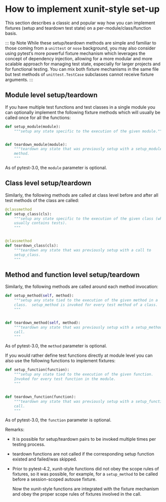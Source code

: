 # How to implement xunit-style set-up

This section describes a classic and popular way how you can implement fixtures (setup and teardown test state) on a per-module/class/function basis.

::: tip Note
While these setup/teardown methods are simple and familiar to those coming from a `unittest` or `nose` background, you may also consider using pytest’s more powerful fixture mechanism which leverages the concept of dependency injection, allowing for a more modular and more scalable approach for managing test state, especially for larger projects and for functional testing. You can mix both fixture mechanisms in the same file but test methods of `unittest.TestCase` subclasses cannot receive fixture arguments.
:::

## Module level setup/teardown

If you have multiple test functions and test classes in a single module you can optionally implement the following fixture methods which will usually be called once for all the functions:

```python
def setup_module(module):
    """setup any state specific to the execution of the given module."""


def teardown_module(module):
    """teardown any state that was previously setup with a setup_module
    method.
    """
```

As of pytest-3.0, the `module` parameter is optional.

## Class level setup/teardown

Similarly, the following methods are called at class level before and after all test methods of the class are called:

```python
@classmethod
def setup_class(cls):
    """setup any state specific to the execution of the given class (which
    usually contains tests).
    """


@classmethod
def teardown_class(cls):
    """teardown any state that was previously setup with a call to
    setup_class.
    """
```

## Method and function level setup/teardown

Similarly, the following methods are called around each method invocation:

```python
def setup_method(self, method):
    """setup any state tied to the execution of the given method in a
    class.  setup_method is invoked for every test method of a class.
    """


def teardown_method(self, method):
    """teardown any state that was previously setup with a setup_method
    call.
    """
```

As of pytest-3.0, the `method` parameter is optional.

If you would rather define test functions directly at module level you can also use the following functions to implement fixtures:

```python
def setup_function(function):
    """setup any state tied to the execution of the given function.
    Invoked for every test function in the module.
    """


def teardown_function(function):
    """teardown any state that was previously setup with a setup_function
    call.
    """
```

As of pytest-3.0, the `function` parameter is optional.

Remarks:

- It is possible for setup/teardown pairs to be invoked multiple times per testing process.

- teardown functions are not called if the corresponding setup function existed and failed/was skipped.

- Prior to pytest-4.2, xunit-style functions did not obey the scope rules of fixtures, so it was possible, for example, for a `setup_method` to be called before a session-scoped autouse fixture.

    Now the xunit-style functions are integrated with the fixture mechanism and obey the proper scope rules of fixtures involved in the call.